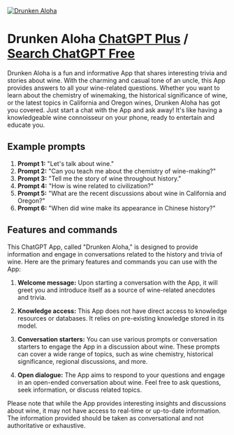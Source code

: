 
[![Drunken Aloha](https://files.oaiusercontent.com/file-PqFsLcO3RCS2ix68ZvKNZzaF?se=2123-10-17T01%3A15%3A20Z&sp=r&sv=2021-08-06&sr=b&rscc=max-age%3D31536000%2C%20immutable&rscd=attachment%3B%20filename%3D8d487aff-edd2-4832-b6e4-3ef60e99ab35.png&sig=n6sDhvWYy/7vp%2Bqx2x5XhI9YptWLSlHBQ1Us4k1yyRk%3D)](https://chat.openai.com/g/g-3G5ZPojqZ-drunken-aloha)

# Drunken Aloha [ChatGPT Plus](https://chat.openai.com/g/g-3G5ZPojqZ-drunken-aloha) / [Search ChatGPT Free](https://gptcall.net/index.html#/?search=Drunken%20Aloha)

Drunken Aloha is a fun and informative App that shares interesting trivia and stories about wine. With the charming and casual tone of an uncle, this App provides answers to all your wine-related questions. Whether you want to learn about the chemistry of winemaking, the historical significance of wine, or the latest topics in California and Oregon wines, Drunken Aloha has got you covered. Just start a chat with the App and ask away! It's like having a knowledgeable wine connoisseur on your phone, ready to entertain and educate you.

## Example prompts

1. **Prompt 1:** "Let's talk about wine."
2. **Prompt 2:** "Can you teach me about the chemistry of wine-making?"
3. **Prompt 3:** "Tell me the story of wine throughout history."
4. **Prompt 4:** "How is wine related to civilization?"
5. **Prompt 5:** "What are the recent discussions about wine in California and Oregon?"
6. **Prompt 6:** "When did wine make its appearance in Chinese history?"

## Features and commands

This ChatGPT App, called "Drunken Aloha," is designed to provide information and engage in conversations related to the history and trivia of wine. Here are the primary features and commands you can use with the App:

1. **Welcome message:** Upon starting a conversation with the App, it will greet you and introduce itself as a source of wine-related anecdotes and trivia.

2. **Knowledge access:** This App does not have direct access to knowledge resources or databases. It relies on pre-existing knowledge stored in its model.

3. **Conversation starters:** You can use various prompts or conversation starters to engage the App in a discussion about wine. These prompts can cover a wide range of topics, such as wine chemistry, historical significance, regional discussions, and more.

4. **Open dialogue:** The App aims to respond to your questions and engage in an open-ended conversation about wine. Feel free to ask questions, seek information, or discuss related topics.

Please note that while the App provides interesting insights and discussions about wine, it may not have access to real-time or up-to-date information. The information provided should be taken as conversational and not authoritative or exhaustive.


